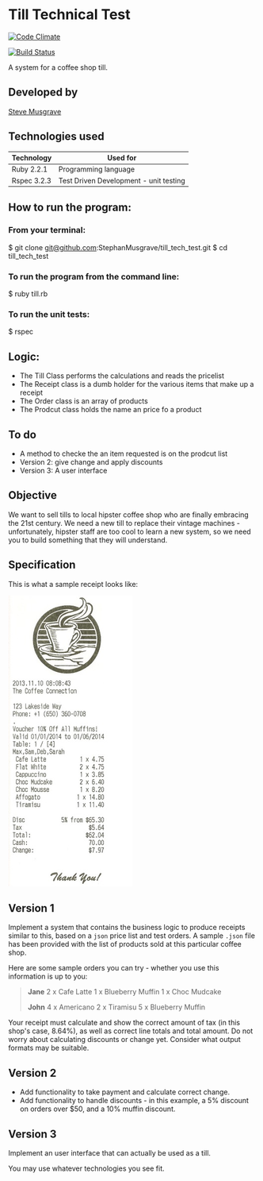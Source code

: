 # Till Technical Test

[![Code Climate](https://codeclimate.com/github/StephanMusgrave/till_tech_test/badges/gpa.svg)](https://codeclimate.com/github/StephanMusgrave/till_tech_test)

[![Build Status](https://travis-ci.org/StephanMusgrave/till_tech_test.svg?branch=master)](https://travis-ci.org/StephanMusgrave/till_tech_test)

A system for a coffee shop till.

## Developed by
[Steve Musgrave]

## Technologies used
|Technology                 |Used for                       |
|--------------------------|--------------------------------|
|Ruby 2.2.1                |Programming language|
|Rspec 3.2.3               |Test Driven Development - unit testing  |

## How to run the program:

### From your terminal:

  $ git clone git@github.com:StephanMusgrave/till_tech_test.git
  $ cd till_tech_test

### To run the program from the command line:
  $ ruby till.rb

### To run the unit tests:
  $ rspec

## Logic:
- The Till Class performs the calculations and reads the pricelist
- The Receipt class is a dumb holder for the various items that make up a receipt
- The Order class is an array of products
- The Prodcut class holds the name an price fo a product

## To do
- A method to checke the an item requested is on the prodcut list
- Version 2: give change and apply discounts
- Version 3: A user interface

## Objective

We want to sell tills to local hipster coffee shop who are finally embracing the 21st century. We need a new till to replace their vintage machines - unfortunately, hipster staff are too cool to learn a new system, so we need you to build something that they will understand.

Specification
-------------

This is what a sample receipt looks like:

![a receipt](/images/receipt.jpg)


Version 1
---------

Implement a system that contains the business logic to produce receipts similar to this, based on a `json` price list and test orders. A sample `.json` file has been provided with the list of products sold at this particular coffee shop.

Here are some sample orders you can try - whether you use this information is up to you:

> **Jane**
> 2 x Cafe Latte
> 1 x Blueberry Muffin
> 1 x Choc Mudcake
>
> **John**
> 4 x Americano
> 2 x Tiramisu
> 5 x Blueberry Muffin

Your receipt must calculate and show the correct amount of tax (in this shop's case, 8.64%), as well as correct line totals and total amount. Do not worry about calculating discounts or change yet. Consider what output formats may be suitable.

Version 2
---------

- Add functionality to take payment and calculate correct change.
- Add functionality to handle discounts - in this example, a 5% discount on orders over $50, and a 10% muffin discount.

Version 3
---------

Implement an user interface that can actually be used as a till.

You may use whatever technologies you see fit.

[Steve Musgrave]:https://github.com/StephanMusgrave
